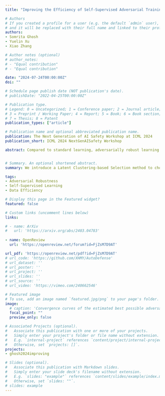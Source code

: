 ```yaml
---
title: "Improving the Efficiency of Self-Supervised Adversarial Training through Latent Clustering-based Selection"

# Authors
# If you created a profile for a user (e.g. the default `admin` user), write the username (folder name) here 
# and it will be replaced with their full name and linked to their profile.
authors:
- Somrita Ghosh
- Yuelin Xu
- Xiao Zhang

# Author notes (optional)
# author_notes:
# - "Equal contribution"
# - "Equal contribution"

date: "2024-07-24T00:00:00Z"
doi: ""

# Schedule page publish date (NOT publication's date).
# publishDate: "2022-04-25T00:00:00Z"

# Publication type.
# Legend: 0 = Uncategorized; 1 = Conference paper; 2 = Journal article;
# 3 = Preprint / Working Paper; 4 = Report; 5 = Book; 6 = Book section;
# 7 = Thesis; 8 = Patent
publication_types: ["article"]

# Publication name and optional abbreviated publication name.
publication: The Next Generation of AI Safety Workshop at ICML 2024
publication_short: ICML 2024 NextGenAISafety Workshop

abstract: Compared to standard learning, adversarially robust learning is widely recognized to require a much larger training dataset. Recent works utilize external or synthetically generated unlabeled data in adversarial training using self-supervised learning. Despite achieving enhanced robustness, these methods typically require a considerable amount of additional data, leading to substantial memory consumption and convergence time. To address the space and computational challenges, we propose a novel Latent Clustering-based Selection scheme (LCS) to strategically select a small core subset of unlabeled data critical for obtaining better robustness. In particular, our method prioritizes selecting unlabeled data that are close to the model's decision boundary, while balancing the ratio between the boundary and the remaining data points to avoid overfitting. Our experiments show that when incorporated into self-supervised adversarial training, our LCS scheme can significantly reduce the memory and time complexities while achieving comparable model robustness.


# Summary. An optional shortened abstract.
summary: We introduce a Latent Clustering-based Selection method to choose a core subset from the entire unlabeled dataset, aiming to improve the efficiency of self-supervised adversarial training while preserving robustness.

tags: 
- Adversarial Robustness
- Self-Supervised Learning
- Data Efficiency

# Display this page in the Featured widget?
featured: false

# Custom links (uncomment lines below)
links:

# - name: ArXiv
#   url: 'https://arxiv.org/abs/2403.04783'
  
- name: OpenReview
  url: 'https://openreview.net/forum?id=FjZsM7D9AT'

url_pdf: 'https://openreview.net/pdf?id=FjZsM7D9AT'
# url_code: 'https://github.com/XHMY/AutoDefense'
# url_dataset: ''
# url_poster: ''
# url_project: ''
# url_slides: ''
# url_source: ''
# url_video: 'https://vimeo.com/240662546'

# Featured image
# To use, add an image named `featured.jpg/png` to your page's folder. 
image:
  # caption: 'Convergence curves of the estimated best possible adversarial risk'
  focal_point: ""
  preview_only: false

# Associated Projects (optional).
#   Associate this publication with one or more of your projects.
#   Simply enter your project's folder or file name without extension.
#   E.g. `internal-project` references `content/project/internal-project/index.md`.
#   Otherwise, set `projects: []`.
projects:
- ghosh2024improving

# Slides (optional).
#   Associate this publication with Markdown slides.
#   Simply enter your slide deck's filename without extension.
#   E.g. `slides: "example"` references `content/slides/example/index.md`.
#   Otherwise, set `slides: ""`.
# slides: example
---
```


<!-- {{% callout note %}}
Click the *Cite* button above to demo the feature to enable visitors to import publication metadata into their reference management software.
{{% /callout %}}

{{% callout note %}}
Create your slides in Markdown - click the *Slides* button to check out the example.
{{% /callout %}}

Supplementary notes can be added here, including [code, math, and images](https://wowchemy.com/docs/writing-markdown-latex/). -->

